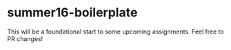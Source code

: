 # summer16-boilerplate

This will be a foundational start to some upcoming assignments. Feel free to PR changes!
